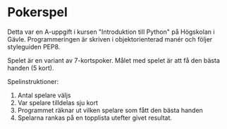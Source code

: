 # Pokerspel

Detta var en A-uppgift i kursen "Introduktion till Python" på Högskolan i Gävle. Programmeringen är skriven i objektorienterad manér och följer styleguiden PEP8. 

Spelet är en variant av 7-kortspoker. Målet med spelet är att få den bästa handen (5 kort).

Spelinstruktioner:

1. Antal spelare väljs
2. Var spelare tilldelas sju kort
3. Programmet räknar ut vilken spelare som fått den bästa handen
4. Spelarna rankas på en topplista utefter givet resultat.
